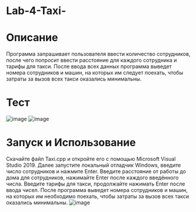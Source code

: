 # Lab-4-Taxi-
# Описание
Программа запрашивает пользователя ввести количество сотрудников, после чего попросит ввести расстояние для каждого сотрудника и тарифы для такси. После ввода всех данных программа выведет номера сотрудников и машин, на которых им следует поехать, чтобы затраты за вызов всех такси оказались минимальны.
# Тест
![image](https://user-images.githubusercontent.com/40490397/139529636-040ce636-9891-4915-acb3-15d1230b465b.png)
![image](https://user-images.githubusercontent.com/40490397/139529682-741ae1bf-0e82-4a4a-bb19-82e12202bcf3.png)
# Запуск и Использование
Скачайте файл Taxi.cpp и откройте его с помощью Microsoft Visual Studio 2019. Далее запустите локальный отладчик Windows, введите число сотрудников и нажмите Enter. Введите расстояние от работы до дома для сотрудников, нажимайте Enter после каждого введённого числа. Введите тарифы для такси, продолжайте нажимать Enter после ввода чисел. После программа выведет номера сотрудников и машин, на которых им необходимо поехать, чтобы затраты за вызов всех такси оказались минимальны.
![image](https://user-images.githubusercontent.com/40490397/139529734-283fbb3e-2da0-4cca-b298-903c7982e5f3.png)
